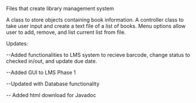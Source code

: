 Files that create library management system

A class to store objects containing book information. A controller class to take user input and create a text file of a list of books. Menu options allow user to add, remove, and list current list from file. 


   Updates:

   
 --Added functionalities to LMS system to recieve barcode, change status to checked in/out, and update due date.


 --Added GUI to LMS Phase 1

 
 --Updated with Database functionality

-- Added html download for Javadoc

